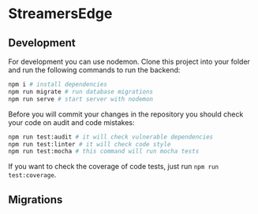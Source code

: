 # StreamersEdge

## Development

For development you can use nodemon. Clone this project into your folder and run the following commands to run the backend:

```bash
npm i # install dependencies
npm run migrate # run database migrations
npm run serve # start server with nodemon
```

Before you will commit your changes in the repository you should check your code on audit and code mistakes:

```bash
npm run test:audit # it will check vulnerable dependencies
npm run test:linter # it will check code style
npm run test:mocha # this command will run mocha tests
```

If you want to check the coverage of code tests, just run `npm run test:coverage`.

## Migrations

<!--TODO: Should be described-->
